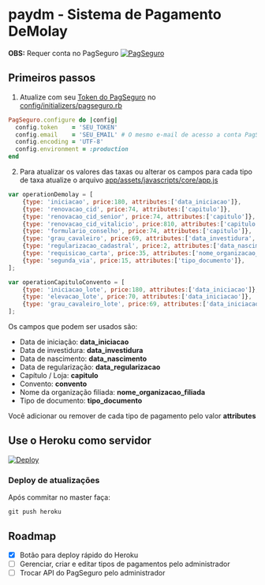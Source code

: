 paydm - Sistema de Pagamento DeMolay
=====

**OBS:** Requer conta no PagSeguro
[![PagSeguro](https://stc.pagseguro.uol.com.br/pagseguro/i/logos/logo_pagseguro200x41.1470259085855.png)](https://pagseguro.uol.com.br/)


## Primeiros passos

1. Atualize com seu [Token do PagSeguro](https://pagseguro.uol.com.br/integracao/token-de-seguranca.jhtml) no [config/initializers/pagseguro.rb](https://github.com/candidosales/paydm/blob/master/config/initializers/pagseguro.rb)

```ruby
PagSeguro.configure do |config|
  config.token    = 'SEU_TOKEN'
  config.email    = 'SEU_EMAIL' # O mesmo e-mail de acesso a conta PagSeguro
  config.encoding = 'UTF-8'
  config.environment = :production
end
```

2. Para atualizar os valores das taxas ou alterar os campos para cada tipo de taxa atualize o arquivo [app/assets/javascripts/core/app.js](https://github.com/candidosales/paydm/blob/master/app/assets/javascripts/core/app.js)

```javascript
var operationDemolay = [
    {type: 'iniciacao', price:180, attributes:['data_iniciacao']},
    {type: 'renovacao_cid', price:74, attributes:['capitulo']},
    {type: 'renovacao_cid_senior', price:74, attributes:['capitulo']},
    {type: 'renovacao_cid_vitalicio', price:810, attributes:['capitulo']},
    {type: 'formulario_conselho', price:74, attributes:['capitulo']},
    {type: 'grau_cavaleiro', price:69, attributes:['data_investidura','convento']},
    {type: 'regularizacao_cadastral', price:2, attributes:['data_nascimento','data_regularizacao']},
    {type: 'requisicao_carta', price:35, attributes:['nome_organizacao_filiada']},
    {type: 'segunda_via', price:15, attributes:['tipo_documento']},
];

var operationCapituloConvento = [
    {type: 'iniciacao_lote', price:180, attributes:['data_iniciacao']},
    {type: 'elevacao_lote', price:70, attributes:['data_iniciacao']},
    {type: 'grau_cavaleiro_lote', price:69, attributes:['data_iniciacao']},
];
```

Os campos que podem ser usados são:
* Data de iniciação: **data_iniciacao**
* Data de investidura: **data_investidura**
* Data de nascimento: **data_nascimento**
* Data de regularização: **data_regularizacao**
* Capítulo / Loja: **capitulo**
* Convento: **convento**
* Nome da organização filiada: **nome_organizacao_filiada**
* Tipo de documento: **tipo_documento**

Você adicionar ou remover de cada tipo de pagamento pelo valor **attributes**

## Use o Heroku como servidor
[![Deploy](https://www.herokucdn.com/deploy/button.svg)](https://heroku.com/deploy?template=https://github.com/candidosales/paydm)

### Deploy de atualizações

Após commitar no master faça:
```
git push heroku
```

## Roadmap
- [x] Botão para deploy rápido do Heroku
- [ ] Gerenciar, criar e editar tipos de pagamentos pelo administrador
- [ ] Trocar API do PagSeguro pelo administrador
